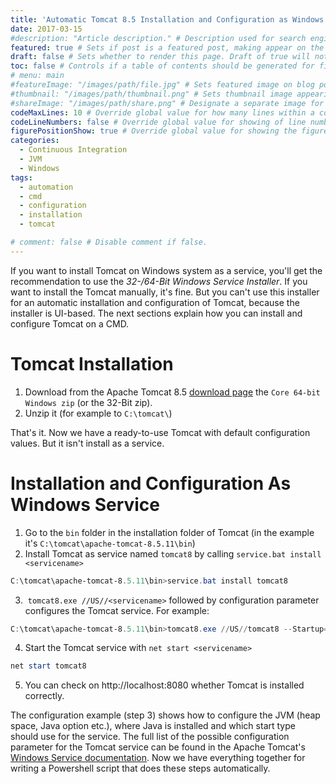 ```yaml
---
title: 'Automatic Tomcat 8.5 Installation and Configuration as Windows Service'
date: 2017-03-15
#description: "Article description." # Description used for search engine.
featured: true # Sets if post is a featured post, making appear on the home page side bar.
draft: false # Sets whether to render this page. Draft of true will not be rendered.
toc: false # Controls if a table of contents should be generated for first-level links automatically.
# menu: main
#featureImage: "/images/path/file.jpg" # Sets featured image on blog post.
#thumbnail: "/images/path/thumbnail.png" # Sets thumbnail image appearing inside card on homepage.
#shareImage: "/images/path/share.png" # Designate a separate image for social media sharing.
codeMaxLines: 10 # Override global value for how many lines within a code block before auto-collapsing.
codeLineNumbers: false # Override global value for showing of line numbers within code block.
figurePositionShow: true # Override global value for showing the figure label.
categories:
  - Continuous Integration
  - JVM
  - Windows
tags:
  - automation
  - cmd
  - configuration
  - installation
  - tomcat

# comment: false # Disable comment if false.
---
```


If you want to install Tomcat on Windows system as a service, you'll get the recommendation to use the _32-/64-Bit Windows Service Installer_. If you want to install the Tomcat manually, it's fine. But you can't use this installer for an automatic installation and configuration of Tomcat, because the installer is UI-based. The next sections explain how you can install and configure Tomcat on a CMD.

Tomcat Installation
===================

1.  Download from the Apache Tomcat 8.5 [download page](http://tomcat.apache.org/download-80.cgi) the `Core 64-bit Windows zip` (or the 32-Bit zip).
2.  Unzip it (for example to `C:\tomcat\`)

That's it. Now we have a ready-to-use Tomcat with default configuration values. But it isn't install as a service.

Installation and Configuration As Windows Service
=================================================

1.  Go to the `bin` folder in the installation folder of Tomcat (in the example  it's `C:\tomcat\apache-tomcat-8.5.11\bin`)
2.  Install Tomcat as service named `tomcat8` by calling `service.bat install <servicename>`
```powershell
C:\tomcat\apache-tomcat-8.5.11\bin>service.bat install tomcat8
```
3.   `tomcat8.exe //US//<servicename>` followed by configuration parameter configures the Tomcat service. For example:
```powershell
C:\tomcat\apache-tomcat-8.5.11\bin>tomcat8.exe //US//tomcat8 --Startup=auto --JavaHome="C:\Program Files\Java\jre1.8.0_112" --JvmMs=2048 --JvmMx=4096 ++JvmOptions=-Dkey=value
```
4.  Start the Tomcat service with `net start <servicename>`
```powershell
net start tomcat8
```
5.  You can check on http://localhost:8080 whether Tomcat is installed correctly.

The configuration example (step 3) shows how to configure the JVM (heap space, Java option etc.), where Java is installed and which start type should use for the service. The full list of the possible configuration parameter for the Tomcat service can be found in the Apache Tomcat's [Windows Service documentation](http://tomcat.apache.org/tomcat-8.5-doc/windows-service-howto.html#Command_line_parameters). Now we have everything together for writing a Powershell script that does these steps automatically.

